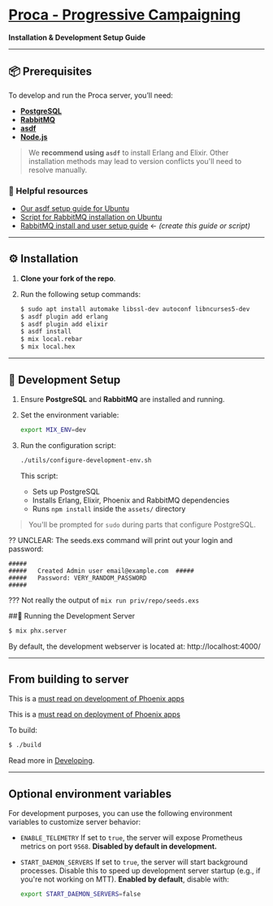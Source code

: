 # [Proca - Progressive Campaigning](https://proca.app)

**Installation & Development Setup Guide**

---

## 📦 Prerequisites

To develop and run the Proca server, you’ll need:

- **[PostgreSQL](https://www.postgresql.org/download/)**
- **[RabbitMQ](https://www.rabbitmq.com/download.html)**
- **[asdf](https://asdf-vm.com/guide/getting-started.html)**
- **[Node.js](https://nodejs.org/)**

> We **recommend using `asdf`** to install Erlang and Elixir. Other installation methods may lead to version conflicts you'll need to resolve manually.

### 🔗 Helpful resources

- [Our asdf setup guide for Ubuntu](guides/asdf.md)
- [Script for RabbitMQ installation on Ubuntu](https://www.rabbitmq.com/docs/install-debian#apt-quick-start-cloudsmith)
- [RabbitMQ install and user setup guide](#) ← _(create this guide or script)_

---

## ⚙️ Installation

1. **Clone your fork of the repo**.

2. Run the following setup commands:

   ```bash
   $ sudo apt install automake libssl-dev autoconf libncurses5-dev
   $ asdf plugin add erlang
   $ asdf plugin add elixir
   $ asdf install
   $ mix local.rebar
   $ mix local.hex
   ```

---

## 🧪 Development Setup

1. Ensure **PostgreSQL** and **RabbitMQ** are installed and running.

2. Set the environment variable:

   ```bash
   export MIX_ENV=dev
   ```

3. Run the configuration script:

   ```bash
   ./utils/configure-development-env.sh
   ```

   This script:

   - Sets up PostgreSQL
   - Installs Erlang, Elixir, Phoenix and RabbitMQ dependencies
   - Runs `npm install` inside the `assets/` directory

> You'll be prompted for `sudo` during parts that configure PostgreSQL.

?? UNCLEAR:
The seeds.exs command will print out your login and password:

    #####
    #####   Created Admin user email@example.com  #####
    #####   Password: VERY_RANDOM_PASSWORD
    #####

??? Not really the output of `mix run priv/repo/seeds.exs`

##🚀 Running the Development Server

```bash
$ mix phx.server
```

By default, the development webserver is located at:
http://localhost:4000/

---

## From building to server

This is a [must read on development of Phoenix apps](https://hexdocs.pm/phoenix/up_and_running.html)

This is a [must read on deployment of Phoenix apps](https://hexdocs.pm/phoenix/deployment.html)

To build:

```bash
$ ./build
```

Read more in [Developing](guides/Developing).

---

## Optional environment variables

For development purposes, you can use the following environment variables to customize server behavior:

- `ENABLE_TELEMETRY`
  If set to `true`, the server will expose Prometheus metrics on port `9568`.
  **Disabled by default in development.**

- `START_DAEMON_SERVERS`
  If set to `true`, the server will start background processes.
  Disable this to speed up development server startup (e.g., if you're not working on MTT).
  **Enabled by default**, disable with:
  ```bash
  export START_DAEMON_SERVERS=false
  ```

